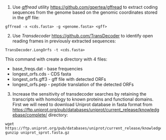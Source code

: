 1. Use *gffread* utility https://github.com/gpertea/gffread to extract coding sequences from the genome based on the genomic coordinates stored in the gff file:

```
gffread -x <cds.fasta> -g <genome.fasta> <gff>
```
2. Use *Transdecoder* https://github.com/TransDecoder to identify open reading frames in previously extracted sequences:

```
TransDecoder.LongOrfs -t <cds.fasta>
```
This command with create a directory with 4 files:
* base_freqs.dat - base frequencies
* longest_orfs.cds - CDS fasta
* longest_orfs.gff3 - gff file with detected ORFs
* longest_orfs.pep - peptide translation of the detected ORFs

3. Increase the sensitivity of transdecoder searches by retaining the transcripts with homology to known proteins and functional domains.
First we will need to download Uniprot database in fasta format from https://ftp.uniprot.org/pub/databases/uniprot/current_release/knowledgebase/complete/ directory:

```
wget https://ftp.uniprot.org/pub/databases/uniprot/current_release/knowledgebase/complete/uniprot_sprot.fasta.gz
gunzip uniprot_sprot.fasta.gz
```







